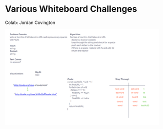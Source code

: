 # Various Whiteboard Challenges

Colab: Jordan Covington

![Challenge42](../assets/challenge42.png)
